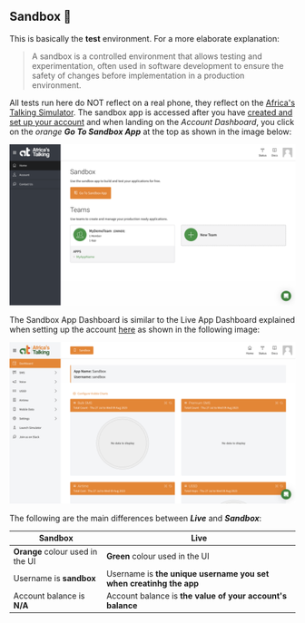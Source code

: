 ## Sandbox :muscle:

This is basically the **test** environment.  For a more elaborate explanation:

> A sandbox is a controlled environment that allows testing and experimentation, often used in software development to ensure the safety of changes before implementation in a production environment.

 All tests run here do NOT reflect on a real phone, they reflect on the [Africa's Talking Simulator](https://developers.africastalking.com/simulator). The sandbox app is accessed after you have [created and set up your account](/at-accountsetup/) and when landing on the *Account Dashboard*, you click on the *orange* __*Go To Sandbox App*__ at the top as shown in the image below:

 ![Africa's Talking Go To Sandbox App](/at-developerdocs/at-devdocsimages/at-gotosbx.png)

The Sandbox App Dashboard is similar to the Live App Dashboard explained when setting up the account [here](/at-accountsetup/) as shown in the following image:

![Africa's Talking Sandbox](/at-developerdocs/at-devdocsimages/at-sbxdashboard.png)

The following are the main differences between __*Live*__ and __*Sandbox*__:

| **Sandbox** | **Live** |
| -------------------------------- | ---------------------------------------------------------------------- |
| **Orange** colour used in the UI | **Green** colour used in the UI |
| Username is **sandbox** | Username is **the unique username you set when creatinhg the app** |
| Account balance is **N/A** | Account balance is **the value of your account's balance** |